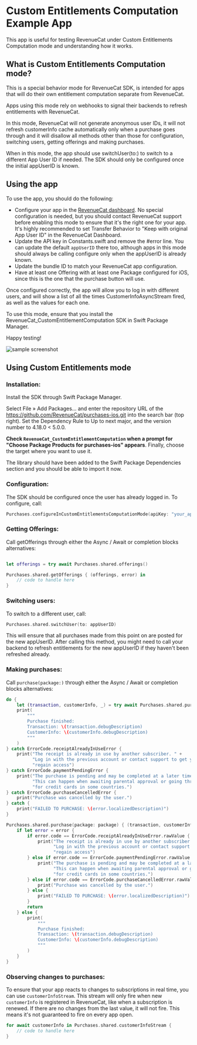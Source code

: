 # Custom Entitlements Computation Example App

This app is useful for testing RevenueCat under Custom Entitlements Computation mode and understanding how it works.

## What is Custom Entitlements Computation mode? 

This is a special behavior mode for RevenueCat SDK, is intended for apps that will do their own entitlement computation separate from RevenueCat. 

Apps using this mode rely on webhooks to signal their backends to refresh entitlements with RevenueCat.

In this mode, RevenueCat will not generate anonymous user IDs, it will not refresh customerInfo cache automatically only when a purchase goes through 
and it will disallow all methods other than those for configuration, switching users, getting offerings and making purchases.

When in this mode, the app should use switchUser(to:) to switch to a different App User ID if needed. 
The SDK should only be configured once the initial appUserID is known.

## Using the app

To use the app, you should do the following: 
- Configure your app in the [RevenueCat dashboard](https://app.revenuecat.com/). No special configuration is needed, but you should contact RevenueCat support
before enabling this mode to ensure that it's the right one for your app. It's highly recommended to set Transfer Behavior to "Keep with original App User ID" in the RevenueCat Dashboard. 
- Update the API key in Constants.swift and remove the #error line. You can update the default `appUserID` there too, although apps in this mode should 
always be calling configure only when the appUserID is already known. 
- Update the bundle ID to match your RevenueCat app configuration.
- Have at least one Offering with at least one Package configured for iOS, since this is the one that the purchase button will use. 

Once configured correctly, the app will allow you to log in with different users, and will show a list of all the times CustomerInfoAsyncStream fired, as well as 
the values for each one. 

To use this mode, ensure that you install the RevenueCat_CustomEntitlementComputation SDK in Swift Package Manager. 

Happy testing!

![sample screenshot](./Sample%20screenshot.png)

## Using Custom Entitlements mode

### Installation: 

Install the SDK through Swift Package Manager. 

Select File » Add Packages... and enter the repository URL of the https://github.com/RevenueCat/purchases-ios.git into the search bar (top right). Set the Dependency Rule to Up to next major, and the version number to 4.18.0 < 5.0.0.

**Check `RevenueCat_CustomEntitlementComputation` when a prompt for "Choose Package Products for purchases-ios" appears**. Finally, choose the target where you want to use it.

The library should have been added to the Swift Package Dependencies section and you should be able to import it now.

### Configuration: 

The SDK should be configured once the user has already logged in. To configure, call:

```swift
Purchases.configureInCustomEntitlementsComputationMode(apiKey: "your_api_key", appUserID: appUserID)
```

### Getting Offerings: 

Call getOfferings through either the Async / Await or completion blocks alternatives:

```swift

let offerings = try await Purchases.shared.offerings()

```

```swift
Purchases.shared.getOfferings { (offerings, error) in
    // code to handle here
}
```

### Switching users: 

To switch to a different user, call:

```swift
Purchases.shared.switchUser(to: appUserID)
```

This will ensure that all purchases made from this point on are posted for the new appUserID. 
After calling this method, you might need to call your backend to refresh entitlements for the new appUserID if they haven't been refreshed already.

### Making purchases:

Call `purchase(package:)` through either the Async / Await or completion blocks alternatives:

```swift
do {
    let (transaction, customerInfo, _) = try await Purchases.shared.purchase(package: package)
    print(
        """
        Purchase finished:
        Transaction: \(transaction.debugDescription)
        CustomerInfo: \(customerInfo.debugDescription)
        """
    )
} catch ErrorCode.receiptAlreadyInUseError {
    print("The receipt is already in use by another subscriber. " +
          "Log in with the previous account or contact support to get your purchases transferred to " +
          "regain access")
} catch ErrorCode.paymentPendingError {
    print("The purchase is pending and may be completed at a later time." +
          "This can happen when awaiting parental approval or going through extra authentication flows " +
          "for credit cards in some countries.")
} catch ErrorCode.purchaseCancelledError {
    print("Purchase was cancelled by the user.")
} catch {
    print("FAILED TO PURCHASE: \(error.localizedDescription)")
}
```

```swift
Purchases.shared.purchase(package: package) { (transaction, customerInfo, error, userCancelled) in
    if let error = error {
        if error.code == ErrorCode.receiptAlreadyInUseError.rawValue {
            print("The receipt is already in use by another subscriber. " +
                  "Log in with the previous account or contact support to get your purchases transferred to " +
                  "regain access")
        } else if error.code == ErrorCode.paymentPendingError.rawValue {
            print("The purchase is pending and may be completed at a later time." +
                  "This can happen when awaiting parental approval or going through extra authentication flows " +
                  "for credit cards in some countries.")
        } else if error.code == ErrorCode.purchaseCancelledError.rawValue {
            print("Purchase was cancelled by the user.")
        } else {
            print("FAILED TO PURCHASE: \(error.localizedDescription)")
        }
        return
    } else {
        print(
            """
            Purchase finished:
            Transaction: \(transaction.debugDescription)
            CustomerInfo: \(customerInfo.debugDescription)
            """
        )
    }
}
```

### Observing changes to purchases:

To ensure that your app reacts to changes to subscriptions in real time, you can use `customerInfoStream`. This stream will only fire when new `customerInfo` is registered
in RevenueCat, like when a subscription is renewed. If there are no changes from the last value, it will not fire. This means it's not guaranteed to fire on every app open.

```swift
for await customerInfo in Purchases.shared.customerInfoStream {
    // code to handle here
}
```
